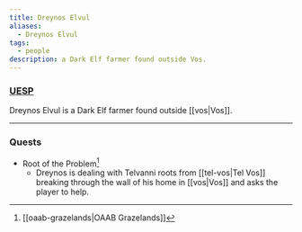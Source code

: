 ```yaml
---
title: Dreynos Elvul
aliases:
  - Dreynos Elvul
tags:
  - people
description: a Dark Elf farmer found outside Vos.
---
```

### [UESP](https://en.uesp.net/wiki/Morrowind:Vos#Dreynos_Elvul)

Dreynos Elvul is a Dark Elf farmer found outside [[vos|Vos]].

***
### Quests
* Root of the Problem[^1]
	* Dreynos is dealing with Telvanni roots from [[tel-vos|Tel Vos]] breaking through the wall of his home in [[vos|Vos]] and asks the player to help.

[^1]: [[oaab-grazelands|OAAB Grazelands]]